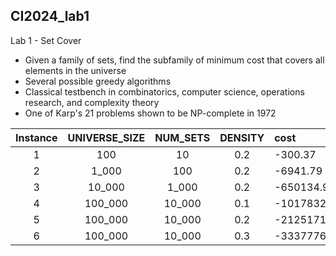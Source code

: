 ## CI2024_lab1

Lab 1 - Set Cover

- Given a family of sets, find the subfamily of minimum cost that covers all elements in the universe
- Several possible greedy algorithms
- Classical testbench in combinatorics, computer science, operations research, and complexity theory
- One of Karp's 21 problems shown to be NP-complete in 1972


| Instance | UNIVERSE_SIZE | NUM_SETS | DENSITY |  cost  |
|:---:|:---:|:---:|:---:|:---| 
|1|100|10|0.2|-300.37|
|2|1_000|100|0.2|-6941.79|
|3|10_000|1_000|0.2|-650134.90|
|4|100_000|10_000|0.1|-101783208.11|
|5|100_000|10_000|0.2|-212517143.14|
|6|100_000|10_000|0.3|-333777635.83|
